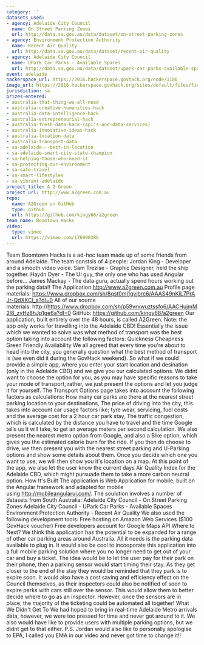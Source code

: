```yaml
---
category: ''
datasets_used:
- agency: Adelaide City Council
  name: On Street Parking Zones
  url: http://data.sa.gov.au/data/dataset/on-street-parking-zones
- agency: Environment Protection Authority
  name: Recent Air Quality
  url: http://data.sa.gov.au/data/dataset/recent-air-quality
- agency: Adelaide City Council
  name: UPark Car Parks - Available Spaces
  url: http://data.sa.gov.au/data/dataset/upark-car-parks-available-spaces
event: adelaide
hackerspace_url: https://2016.hackerspace.govhack.org/node/1186
image_url: https://2016.hackerspace.govhack.org/sites/default/files/field/image/BT_Logo_Set_Full%20Logo.png
jurisdiction: sa
prizes-entered:
- australia-that-thing-we-all-need
- australia-creative-humanities-hack
- australia-data-intelligence-hack
- australia-entrepreneurial-hack
- australia-fresh-data-hack-(api’s-and-data-services)
- australia-innovative-ideas-hack
- australia-location-data
- australia-transport-data
- sa-adelaide---best-in-location
- sa-adelaide-smart-city-state-champion
- sa-helping-those-who-need-it
- sa-protecting-our-environment
- sa-safe-travel
- sa-smart-lifestyles
- sa-vibrant-adelaide
project_title: A 2 Green
project_url: http://www.a2green.com.au
repo:
  name: A2Green on GitHub
  type: github
  url: https://github.com/kingy68/a2green
team_name: Boomtown Hacks
video:
  type: vimeo
  url: https://vimeo.com/176908386
---
```


Team Boomtown Hacks is a ad-hoc team made up of some friends from around Adelaide. The team constsis of 4 people:
Jordan King - Developer and a smooth video voice.
Sam Trezise - Graphic Designer, held the ship together.
Haydn Dyer - The UI guy, the only one who has used Angular before...
James Mackay - The data guru, actually spend hours working out the parking data!!
The Application
http://www.a2green.com.au
Profile page materials: https://www.dropbox.com/sh/8qst0mj1gvjbrc6/AAAS49nKiL7PrAJr-QdXKCI_a?dl=0
All of our source materials: http://https://www.dropbox.com/sh/p59vrvwuztssfo6/AACHujmM2l8_zvHz8hJp1ge6a?dl=0
GitHub: https://github.com/kingy68/a2green
Our application, built entirely over the 48 hours, is called A2Green.
Note: the app only works for travelling into the Adelaide CBD!
Essentially the issue which we wanted to solve was what method of transport was the best option taking into account the following factors:
Quickness
Cheapness
Green Friendly
Availability
We all agreed that every time you're about to head into the city, you generally question what the best method of transport is (we even did it during the GovHack weekend). So what if we could provide a simple app, where you enter your start location and desination (only in the Adelaide CBD) and we give you our calculated options. We didnt want to choose the option for you, as you may have specific reasons to take your mode of transport, rather, we just present the options and let you judge it for yourself.
The Transport Options page takes into account the following factors as calculations:
How many car parks are there at the nearest street parking location to your destinations,
The price of driving into the city, this takes into account car usage factors like; tyre wear, servicing, fuel costs and the average cost for a 2 hour car park stay,
The traffic congestion, which is calculated by the distance you have to travel and the time Google tells us it will take, to get an average meters per second calculation.
We also present the nearest metro option from Google, and also a Bike option, which gives you the estimated calorie burn for the ride.
If you then do choose to drive, we then present you with the nearest street parking and U-Parking options and show some details about them. Once you decide which one you want to use, we will then show you it's location on a map. At this point of the app, we also let the user know the current days Air Quality Index for the Adelaide CBD, which might pursuade them to take a more carbon neutral option.
How It's Built
The application is Web Application for mobile, built on the Angular framework and adapted for mobile using http://mobileangularui.com/.
The soulution involves a number of datasets from South Australia:
Adelaide City Council - On Street Parking Zones
Adelaide City Council - UPark Car Parks - Available Spaces
Environment Protection Authority - Recent Air Quality
We also used the following development tools:
Free hosting on Amazon Web Services ($100 GovHack voucher)
Free developers account for Google Maps API
Where to Next?
We think this application has the potential to be expanded for a range of other car parking areas around Australia. All it needs is the parking data available to plug in. It would also be cool to incooporate this application into a full mobile parking solution where you no longer need to get out of your car and buy a ticket. The idea would be to let the user pay for their park on their phone, then a parking sensor would start timing their stay. As they get closer to the end of the stay they would be reminded that they park is to expire soon. It would also have a cost saving and efficiency effect on the Council themselves, as their inspectors could also be notified of soon to expire parks with cars still over the sensor. This would allow them to better decide where to go as an inspector. However, once the sensors are in place, the majority of the ticketing could be automated all together!
What We Didn't Get To
We had hoped to bring in real-time Adelaide Metro arrivals data, however, we were too pressed for time and never got around to it.
We also would have like to provide users with multiple parking options, but we didnt get to that either.
P.S. Jordan would also like to personally apologise to EPA, I called you EMA in our video and never got time to change it!!
